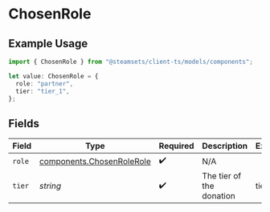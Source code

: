 # ChosenRole

## Example Usage

```typescript
import { ChosenRole } from "@steamsets/client-ts/models/components";

let value: ChosenRole = {
  role: "partner",
  tier: "tier_1",
};
```

## Fields

| Field                                                                  | Type                                                                   | Required                                                               | Description                                                            | Example                                                                |
| ---------------------------------------------------------------------- | ---------------------------------------------------------------------- | ---------------------------------------------------------------------- | ---------------------------------------------------------------------- | ---------------------------------------------------------------------- |
| `role`                                                                 | [components.ChosenRoleRole](../../models/components/chosenrolerole.md) | :heavy_check_mark:                                                     | N/A                                                                    |                                                                        |
| `tier`                                                                 | *string*                                                               | :heavy_check_mark:                                                     | The tier of the donation                                               | tier_1                                                                 |